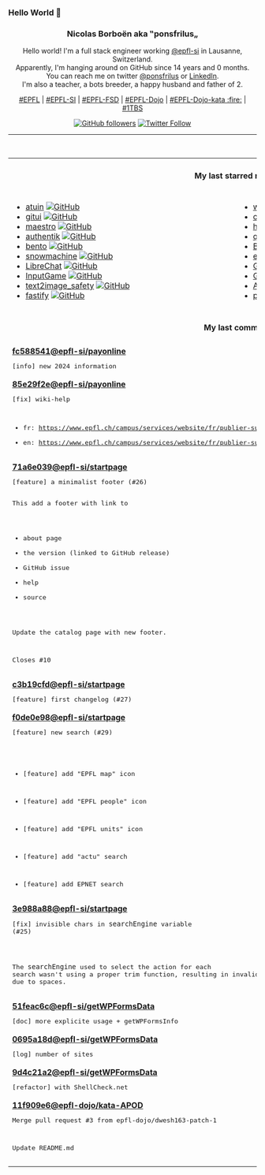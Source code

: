 ### Hello World 👋

<p align="center">
  <!-- use https://avatars.githubusercontent.com/u/176002?v=4 for your default github picture 
  <img src="https://raw.githubusercontent.com/ponsfrilus/ponsfrilus/master/img/ponsfrilus.png" title="Nicolas Borboën aka ‟ponsfrilus„" alt="Nicolas Borboën aka ‟ponsfrilus„" /> -->
  <h3 align="center">
    Nicolas Borboën aka ‟ponsfrilus„
  </h3>
  <p align="center">
    Hello world! I'm a full stack engineer working <a href="https://github.com/epfl-si">@epfl-si</a> in Lausanne, Switzerland.
    <br />Apparently, I'm hanging around on GitHub since 14 years and 0 months.
    <br />You can reach me on twitter <a href="https://twitter.com/ponsfrilus">@ponsfrilus</a> or <a href="http://linkedin.com/in/nicolasborboen">LinkedIn</a>.
    <br />I'm also a teacher, a bots breeder, a happy husband and father of 2.
  </p>
  <p align="center">
    <a href="https://www.epfl.ch">#EPFL</a> | 
    <a href="https://github.com/epfl-si/">#EPFL-SI</a> | 
    <a href="https://github.com/epfl-fsd">#EPFL-FSD</a> | 
    <a href="https://github.com/topics/epfl-dojo">#EPFL-Dojo</a> | 
    <a href="https://github.com/topics/epfl-dojo-kata">#EPFL-Dojo-kata :fire:</a> | 
    <a href="https://en.wikipedia.org/wiki/Indentation_style#Variant:_1TBS_(OTBS)">#1TBS</a>
  </p>
  <p align="center">
    <a href="https://github.com/ponsfrilus"><img alt="GitHub followers" src="https://img.shields.io/github/followers/ponsfrilus?label=Follow%20me%20on%20github&style=social"></a>
    <a href="https://twitter.com/ponsfrilus"><img alt="Twitter Follow" src="https://img.shields.io/twitter/follow/ponsfrilus?label=follow%20me%20on%20twitter&style=social"></a>
  </p>
  </p><hr><table align="center">
<tr>
<td colspan="2" align="center"><h4>My last starred repos</h4></td>
</tr>
<tr>
<td valign="top">
<ul>
<li>
<a href="https://github.com/atuinsh/atuin" title="✨ Magical shell history" target="_blank">atuin</a>&nbsp;<a href="https://github.com/atuinsh/atuin" title="✨ Magical shell history" target="_blank"><img src="https://img.shields.io/github/stars/atuinsh/atuin?style=social" alt="GitHub"></a>
</li>
<li>
<a href="https://github.com/extrawurst/gitui" title="Blazing 💥 fast terminal-ui for git written in rust 🦀" target="_blank">gitui</a>&nbsp;<a href="https://github.com/extrawurst/gitui" title="Blazing 💥 fast terminal-ui for git written in rust 🦀" target="_blank"><img src="https://img.shields.io/github/stars/extrawurst/gitui?style=social" alt="GitHub"></a>
</li>
<li>
<a href="https://github.com/llenotre/maestro" title="Unix-like kernel written in Rust" target="_blank">maestro</a>&nbsp;<a href="https://github.com/llenotre/maestro" title="Unix-like kernel written in Rust" target="_blank"><img src="https://img.shields.io/github/stars/llenotre/maestro?style=social" alt="GitHub"></a>
</li>
<li>
<a href="https://github.com/goauthentik/authentik" title="The authentication glue you need." target="_blank">authentik</a>&nbsp;<a href="https://github.com/goauthentik/authentik" title="The authentication glue you need." target="_blank"><img src="https://img.shields.io/github/stars/goauthentik/authentik?style=social" alt="GitHub"></a>
</li>
<li>
<a href="https://github.com/Dwin17/bento" title="Bento Mechanical Keyboard Macropad" target="_blank">bento</a>&nbsp;<a href="https://github.com/Dwin17/bento" title="Bento Mechanical Keyboard Macropad" target="_blank"><img src="https://img.shields.io/github/stars/Dwin17/bento?style=social" alt="GitHub"></a>
</li>
<li>
<a href="https://github.com/sontek/snowmachine" title="A python script that allows your terminal to snow." target="_blank">snowmachine</a>&nbsp;<a href="https://github.com/sontek/snowmachine" title="A python script that allows your terminal to snow." target="_blank"><img src="https://img.shields.io/github/stars/sontek/snowmachine?style=social" alt="GitHub"></a>
</li>
<li>
<a href="https://github.com/danny-avila/LibreChat" title="Enhanced ChatGPT Clone: Features OpenAI, GPT-4 Vision, Bing, Anthropic, OpenRouter, Google Gemini, AI model switching, message search, langchain, DALL-E-3, ChatGPT Plugins, OpenAI Functions, Secure Multi-User System, Presets, completely open-source for self-hosting. More features in development" target="_blank">LibreChat</a>&nbsp;<a href="https://github.com/danny-avila/LibreChat" title="Enhanced ChatGPT Clone: Features OpenAI, GPT-4 Vision, Bing, Anthropic, OpenRouter, Google Gemini, AI model switching, message search, langchain, DALL-E-3, ChatGPT Plugins, OpenAI Functions, Secure Multi-User System, Presets, completely open-source for self-hosting. More features in development" target="_blank"><img src="https://img.shields.io/github/stars/danny-avila/LibreChat?style=social" alt="GitHub"></a>
</li>
<li>
<a href="https://github.com/dwesh163/InputGame" title="null" target="_blank">InputGame</a>&nbsp;<a href="https://github.com/dwesh163/InputGame" title="null" target="_blank"><img src="https://img.shields.io/github/stars/dwesh163/InputGame?style=social" alt="GitHub"></a>
</li>
<li>
<a href="https://github.com/Yuchen413/text2image_safety" title="null" target="_blank">text2image_safety</a>&nbsp;<a href="https://github.com/Yuchen413/text2image_safety" title="null" target="_blank"><img src="https://img.shields.io/github/stars/Yuchen413/text2image_safety?style=social" alt="GitHub"></a>
</li>
<li>
<a href="https://github.com/fastify/fastify" title="Fast and low overhead web framework, for Node.js" target="_blank">fastify</a>&nbsp;<a href="https://github.com/fastify/fastify" title="Fast and low overhead web framework, for Node.js" target="_blank"><img src="https://img.shields.io/github/stars/fastify/fastify?style=social" alt="GitHub"></a>
</li>
</ul>
<img width="450" height="1" /></td>
<td valign="top">
<ul>
<li>
<a href="https://github.com/webcompat/webcompat.com" title="Source code for webcompat.com" target="_blank">webcompat.com</a>&nbsp;<a href="https://github.com/webcompat/webcompat.com" title="Source code for webcompat.com" target="_blank"><img src="https://img.shields.io/github/stars/webcompat/webcompat.com?style=social" alt="GitHub"></a>
</li>
<li>
<a href="https://github.com/YS-L/csvlens" title="Command line csv viewer" target="_blank">csvlens</a>&nbsp;<a href="https://github.com/YS-L/csvlens" title="Command line csv viewer" target="_blank"><img src="https://img.shields.io/github/stars/YS-L/csvlens?style=social" alt="GitHub"></a>
</li>
<li>
<a href="https://github.com/tconbeer/harlequin" title="The SQL IDE for Your Terminal." target="_blank">harlequin</a>&nbsp;<a href="https://github.com/tconbeer/harlequin" title="The SQL IDE for Your Terminal." target="_blank"><img src="https://img.shields.io/github/stars/tconbeer/harlequin?style=social" alt="GitHub"></a>
</li>
<li>
<a href="https://github.com/qmk/qmk_firmware" title="Open-source keyboard firmware for Atmel AVR and Arm USB families" target="_blank">qmk_firmware</a>&nbsp;<a href="https://github.com/qmk/qmk_firmware" title="Open-source keyboard firmware for Atmel AVR and Arm USB families" target="_blank"><img src="https://img.shields.io/github/stars/qmk/qmk_firmware?style=social" alt="GitHub"></a>
</li>
<li>
<a href="https://github.com/davidmerfield/Blot" title="Turns a folder into a blog" target="_blank">Blot</a>&nbsp;<a href="https://github.com/davidmerfield/Blot" title="Turns a folder into a blog" target="_blank"><img src="https://img.shields.io/github/stars/davidmerfield/Blot?style=social" alt="GitHub"></a>
</li>
<li>
<a href="https://github.com/excalidraw/excalidraw" title="Virtual whiteboard for sketching hand-drawn like diagrams" target="_blank">excalidraw</a>&nbsp;<a href="https://github.com/excalidraw/excalidraw" title="Virtual whiteboard for sketching hand-drawn like diagrams" target="_blank"><img src="https://img.shields.io/github/stars/excalidraw/excalidraw?style=social" alt="GitHub"></a>
</li>
<li>
<a href="https://github.com/AmrDeveloper/GQL" title=" Git Query language is a SQL like language to perform queries on .git files with supports of most of SQL features such as grouping, ordering and aggregations functions" target="_blank">GQL</a>&nbsp;<a href="https://github.com/AmrDeveloper/GQL" title=" Git Query language is a SQL like language to perform queries on .git files with supports of most of SQL features such as grouping, ordering and aggregations functions" target="_blank"><img src="https://img.shields.io/github/stars/AmrDeveloper/GQL?style=social" alt="GitHub"></a>
</li>
<li>
<a href="https://github.com/GraphiteEditor/Graphite" title="2D raster & vector editor that melds traditional layers & tools with a modern node-based, fully non-destructive procedural workflow." target="_blank">Graphite</a>&nbsp;<a href="https://github.com/GraphiteEditor/Graphite" title="2D raster & vector editor that melds traditional layers & tools with a modern node-based, fully non-destructive procedural workflow." target="_blank"><img src="https://img.shields.io/github/stars/GraphiteEditor/Graphite?style=social" alt="GitHub"></a>
</li>
<li>
<a href="https://github.com/We5ter/Awesome-DevSecOps-Platforms" title="A curated list of awesome security platforms,including CTF/Security Response Center/Bug Tracker and so on." target="_blank">Awesome-DevSecOps-Platforms</a>&nbsp;<a href="https://github.com/We5ter/Awesome-DevSecOps-Platforms" title="A curated list of awesome security platforms,including CTF/Security Response Center/Bug Tracker and so on." target="_blank"><img src="https://img.shields.io/github/stars/We5ter/Awesome-DevSecOps-Platforms?style=social" alt="GitHub"></a>
</li>
<li>
<a href="https://github.com/picocss/pico" title="Minimal CSS Framework for semantic HTML" target="_blank">pico</a>&nbsp;<a href="https://github.com/picocss/pico" title="Minimal CSS Framework for semantic HTML" target="_blank"><img src="https://img.shields.io/github/stars/picocss/pico?style=social" alt="GitHub"></a>
</li>
</ul>
<img width="450" height="1" /></td>
</tr>
<tr>
<td colspan="2" align="center"><h4>My last commits</h4></td>
</tr>
<tr>
        <td colspan="2">
          <div><strong><a href="https://api.github.com/repos/epfl-si/payonline/commits/fc588541ab30054010e6b69c7ae48f796bcbca19" title="2024-01-10T12:32:16.000+01:00" target="_blank">fc588541</a><a href="https://github.com/epfl-si">@epfl-si</a><a href="https://github.com/epfl-si/payonline" title="payonline.epfl.ch, the payment multiplexing system in use at EPFL">/payonline</a></strong></div>
          <pre>[info] new 2024 information</pre>
        </td>
        </tr><tr>
        <td colspan="2">
          <div><strong><a href="https://api.github.com/repos/epfl-si/payonline/commits/85e29f2e81ca9a6ca083102fa2a71813f138e37a" title="2024-01-09T19:22:59.000+01:00" target="_blank">85e29f2e</a><a href="https://github.com/epfl-si">@epfl-si</a><a href="https://github.com/epfl-si/payonline" title="payonline.epfl.ch, the payment multiplexing system in use at EPFL">/payonline</a></strong></div>
          <pre>[fix] wiki-help

- fr: 
https://www.epfl.ch/campus/services/website/fr/publier-sur-le-web-epfl/wordpress/liste-des-blocs/formulaires/
- en: 
https://www.epfl.ch/campus/services/website/fr/publier-sur-le-web-epfl/wordpress/liste-des-blocs/formulaires/</pre>
        </td>
        </tr><tr>
        <td colspan="2">
          <div><strong><a href="https://api.github.com/repos/epfl-si/startpage/commits/71a6e0393fb5eadf8e7ff1a5cfb9c9ec98d84a79" title="2024-01-09T12:02:03.000+01:00" target="_blank">71a6e039</a><a href="https://github.com/epfl-si">@epfl-si</a><a href="https://github.com/epfl-si/startpage" title="startpage.epfl.ch">/startpage</a></strong></div>
          <pre>[feature] a minimalist footer (#26)

This add a footer with link to
- about page
- the version (linked to GitHub release)
- GitHub issue
- help
- source

Update the catalog page with new footer.

Closes #10</pre>
        </td>
        </tr><tr>
        <td colspan="2">
          <div><strong><a href="https://api.github.com/repos/epfl-si/startpage/commits/c3b19cfd419d8251be04d168531727e771819ea2" title="2024-01-09T09:39:12.000+01:00" target="_blank">c3b19cfd</a><a href="https://github.com/epfl-si">@epfl-si</a><a href="https://github.com/epfl-si/startpage" title="startpage.epfl.ch">/startpage</a></strong></div>
          <pre>[feature] first changelog (#27)</pre>
        </td>
        </tr><tr>
        <td colspan="2">
          <div><strong><a href="https://api.github.com/repos/epfl-si/startpage/commits/f0de0e98be7adf87922c2456e74ea6f601b7f8fc" title="2024-01-05T13:30:42.000+01:00" target="_blank">f0de0e98</a><a href="https://github.com/epfl-si">@epfl-si</a><a href="https://github.com/epfl-si/startpage" title="startpage.epfl.ch">/startpage</a></strong></div>
          <pre>[feature] new search (#29)

* [feature] add "EPFL map" icon

* [feature] add "EPFL people" icon

* [feature] add "EPFL units" icon

* [feature] add "actu" search

* [feature] add EPNET search</pre>
        </td>
        </tr><tr>
        <td colspan="2">
          <div><strong><a href="https://api.github.com/repos/epfl-si/startpage/commits/3e988a8867fa21c5efeef66852b15168fa671927" title="2024-01-04T17:10:42.000+01:00" target="_blank">3e988a88</a><a href="https://github.com/epfl-si">@epfl-si</a><a href="https://github.com/epfl-si/startpage" title="startpage.epfl.ch">/startpage</a></strong></div>
          <pre>[fix] invisible chars in `searchEngine` variable (#25)

The `searchEngine` used to select the action for each search wasn't
using a proper trim function, resulting in invalid match due to spaces.</pre>
        </td>
        </tr><tr>
        <td colspan="2">
          <div><strong><a href="https://api.github.com/repos/epfl-si/getWPFormsData/commits/51feac6c7e0b32410d22634ae7d8d781904ff0f3" title="2023-12-18T16:44:01.000+01:00" target="_blank">51feac6c</a><a href="https://github.com/epfl-si">@epfl-si</a><a href="https://github.com/epfl-si/getWPFormsData" title="Script that fetch WPForms data">/getWPFormsData</a></strong></div>
          <pre>[doc] more explicite usage + getWPFormsInfo</pre>
        </td>
        </tr><tr>
        <td colspan="2">
          <div><strong><a href="https://api.github.com/repos/epfl-si/getWPFormsData/commits/0695a18d9f24254ebbadaca34ff45ff7e8158cdc" title="2023-12-18T12:39:00.000+01:00" target="_blank">0695a18d</a><a href="https://github.com/epfl-si">@epfl-si</a><a href="https://github.com/epfl-si/getWPFormsData" title="Script that fetch WPForms data">/getWPFormsData</a></strong></div>
          <pre>[log] number of sites</pre>
        </td>
        </tr><tr>
        <td colspan="2">
          <div><strong><a href="https://api.github.com/repos/epfl-si/getWPFormsData/commits/9d4c21a2a947d5b65a44b7b19fcf89286d4aebe1" title="2023-12-18T12:38:23.000+01:00" target="_blank">9d4c21a2</a><a href="https://github.com/epfl-si">@epfl-si</a><a href="https://github.com/epfl-si/getWPFormsData" title="Script that fetch WPForms data">/getWPFormsData</a></strong></div>
          <pre>[refactor] with ShellCheck.net</pre>
        </td>
        </tr><tr>
        <td colspan="2">
          <div><strong><a href="https://api.github.com/repos/epfl-dojo/kata-APOD/commits/11f909e60b127802266abf3a7e9e5f57f0aa1c03" title="2023-12-18T10:19:43.000+01:00" target="_blank">11f909e6</a><a href="https://github.com/epfl-dojo">@epfl-dojo</a><a href="https://github.com/epfl-dojo/kata-APOD" title="Kata : création d'un navigateur d'APOD (Astronomy Picture of the Day)">/kata-APOD</a></strong></div>
          <pre>Merge pull request #3 from epfl-dojo/dwesh163-patch-1

Update README.md</pre>
        </td>
        </tr><tfoot>
<tr>
<td colspan="2" align="right">
<img width="900" height="1" />
<small>⏰ Updated on Thu, 11 Jan 2024 13:45:10 GMT</small>
</td>
</tr>
</tfoot>
<br />
</table>

